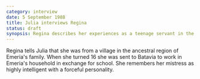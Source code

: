 ```yaml
---
category: interview
date: 5 September 1988
title: Julia interviews Regina
status: draft
synopsis: Regina describes her experiences as a teenage servant in the Emeria salon. 
---
```


Regina tells Julia that she was from a village in the ancestral region of Emeria's family. When she turned 16 she was sent to Batavia to work in Emeria's household in exchange for school. She remembers her mistress as highly intelligent with a forceful personality. 
